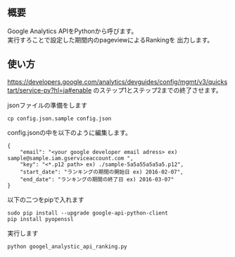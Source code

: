 
## 概要

Google Analytics APIをPythonから呼びます。  
実行すろことで設定した期間内のpageviewによるRankingを 出力します。

## 使い方
https://developers.google.com/analytics/devguides/config/mgmt/v3/quickstart/service-py?hl=ja#enable
のステップ1とステップ2までの終了させます。

jsonファイルの準備をします

    cp config.json.sample config.json

config.jsonの中を以下のように編集します。

    {
        "email": "<your google developer email adress> ex) sample@sample.iam.gserviceaccount.com ",
        "key": "<*.p12 path> ex) ./sample-5a5a55a5a5a5.p12",
        "start_date": "ランキングの期間の開始日 ex) 2016-02-07",
        "end_date": "ランキングの期間の終了日 ex) 2016-03-07"
    }

以下の二つをpipで入れます

    sudo pip install --upgrade google-api-python-client
    pip install pyopenssl


実行します

    python googel_analystic_api_ranking.py


